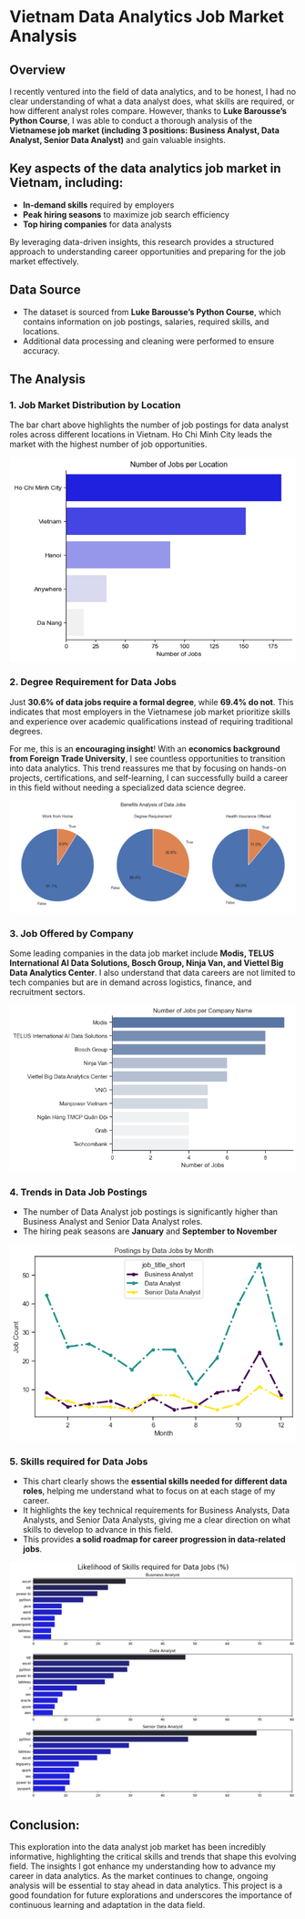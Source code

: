 # Vietnam Data Analytics Job Market Analysis  

## Overview  
I recently ventured into the field of data analytics, and to be honest, I had no clear understanding of what a data analyst does, what skills are required, or how different analyst roles compare. However, thanks to **Luke Barousse’s Python Course**, I was able to conduct a thorough analysis of the **Vietnamese job market (including 3 positions: Business Analyst, Data Analyst, Senior Data Analyst)** and gain valuable insights.  

## Key aspects of the **data analytics job market in Vietnam**, including:  
- **In-demand skills** required by employers  
- **Peak hiring seasons** to maximize job search efficiency  
- **Top hiring companies** for data analysts  

By leveraging data-driven insights, this research provides a structured approach to understanding career opportunities and preparing for the job market effectively.  

## Data Source  
- The dataset is sourced from **Luke Barousse’s Python Course**, which contains information on job postings, salaries, required skills, and locations.  
- Additional data processing and cleaning were performed to ensure accuracy.  

## The Analysis
### 1. Job Market Distribution by Location
The bar chart above highlights the number of job postings for data analyst roles across different locations in Vietnam. Ho Chi Minh City leads the market with the highest number of job opportunities.

![Visualization for Job Market Distribution by Location](https://github.com/thanhhue121/Vietnam-Data-Job-Market-Analysis/blob/main/Vietnam_Job_Market/images/Number%20of%20Jobs%20by%20Location.png?raw=true)

### 2. Degree Requirement for Data Jobs
Just **30.6% of data jobs require a formal degree**, while **69.4% do not**. This indicates that most employers in the Vietnamese job market prioritize skills and experience over academic qualifications instead of requiring traditional degrees. 

For me, this is an **encouraging insight**! With an **economics background from Foreign Trade University**, I see countless opportunities to transition into data analytics. This trend reassures me that by focusing on hands-on projects, certifications, and self-learning, I can successfully build a career in this field without needing a specialized data science degree.

![Benefits Analysis of Data Jobs](https://github.com/thanhhue121/Vietnam-Data-Job-Market-Analysis/blob/main/Vietnam_Job_Market/images/Benefits%20Analysis%20of%20Data%20Jobs.png?raw=true)

### 3. Job Offered by Company
Some leading companies in the data job market include **Modis, TELUS International AI Data Solutions, Bosch Group, Ninja Van, and Viettel Big Data Analytics Center**.
I also understand that data careers are not limited to tech companies but are in demand across logistics, finance, and recruitment sectors.

![Number of Jobs by Company Name](https://github.com/thanhhue121/Vietnam-Data-Job-Market-Analysis/blob/main/Vietnam_Job_Market/images/Number%20of%20Jobs%20by%20Company%20Name.png)

### 4. Trends in Data Job Postings
- The number of Data Analyst job postings is significantly higher than Business Analyst and Senior Data Analyst roles.
- The hiring peak seasons are **January** and **September to November**

![Data Jobs Market Demand](https://github.com/thanhhue121/Vietnam-Data-Job-Market-Analysis/blob/main/Vietnam_Job_Market/images/Data%20Jobs%20-%20Market%20Demand.png)

### 5. Skills required for Data Jobs
- This chart clearly shows the **essential skills needed for different data roles**, helping me understand what to focus on at each stage of my career.
- It highlights the key technical requirements for Business Analysts, Data Analysts, and Senior Data Analysts, giving me a clear direction on what skills to develop to advance in this field. 
- This provides **a solid roadmap for career progression in data-related jobs**.

![Skills required for Data Jobs](https://github.com/thanhhue121/Vietnam-Data-Job-Market-Analysis/blob/main/Vietnam_Job_Market/images/Skills%20required%20for%20Data%20Jobs.png)

## Conclusion:
This exploration into the data analyst job market has been incredibly informative, highlighting the critical skills and trends that shape this evolving field. The insights I got enhance my understanding how to advance my career in data analytics. As the market continues to change, ongoing analysis will be essential to stay ahead in data analytics. This project is a good foundation for future explorations and underscores the importance of continuous learning and adaptation in the data field.



